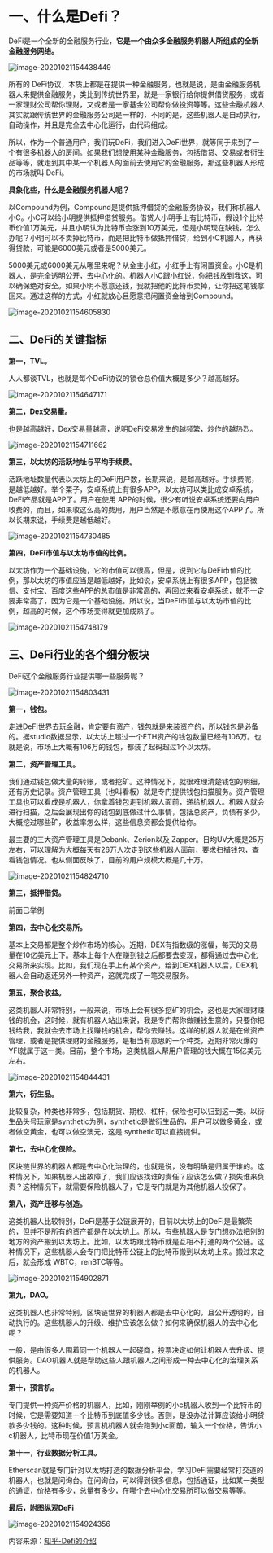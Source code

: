 

# 一、什么是Defi？

DeFi是一个全新的金融服务行业，**它是一个由众多金融服务机器人所组成的全新金融服务网络。**

![image-20201021154438449](x/image/image-20201021154438449.png)

所有的 DeFi协议，本质上都是在提供一种金融服务，也就是说，是由金融服务机器人来提供金融服务，类比到传统世界里，就是一家银行给你提供借贷服务，或者一家理财公司帮你理财，又或者是一家基金公司帮你做投资等等。这些金融机器人其实就跟传统世界的金融服务公司是一样的，不同的是，这些机器人是自动执行，自动操作，并且是完全去中心化运行，由代码组成。

所以，作为一个普通用户，我们玩DeFi，我们进入DeFi世界，就等同于来到了一个有很多机器人的房间。如果我们想使用某种金融服务，包括借贷、交易或者衍生品等等，就走到其中某一个机器人的面前去使用它的金融服务，那这些机器人形成的市场就叫 DeFi。

**具象化些，什么是金融服务机器人呢？**

以Compound为例，Compound是提供抵押借贷的金融服务协议，我们称机器人小C。小C可以给小明提供抵押借贷服务。借贷人小明手上有比特币，假设1个比特币价值1万美元，并且小明认为比特币会涨到10万美元，但是小明现在缺钱，怎么办呢？小明可以不卖掉比特币，而是把比特币做抵押借贷，给到小C机器人，再获得贷款，可能是6000美元或者是5000美元。

5000美元或6000美元从哪里来呢？从金主小红，小红手上有闲置资金。小C是机器人，是完全透明公开，去中心化的。机器人小C跟小红说，你把钱放到我这，可以确保绝对安全。如果小明不愿意还钱，我就把他的比特币卖掉，让你把这笔钱拿回来。通过这样的方式，小红就放心且愿意把闲置资金给到Compound。

![image-20201021154605830](./image/image-20201021154605830.png)

## 二、DeFi的关键指标

**第一，TVL。**

人人都谈TVL，也就是每个DeFi协议的锁仓总价值大概是多少？越高越好。

![image-20201021154647171](./image/image-20201021154647171.png)

**第二，Dex交易量。**

也是越高越好，Dex交易量越高，说明DeFi交易发生的越频繁，炒作的越热烈。

![image-20201021154711662](./image/image-20201021154711662.png)

**第三，以太坊的活跃地址与平均手续费。**

活跃地址数量代表以太坊上的DeFi用户数，长期来说，是越高越好。手续费呢，是越低越好。举个栗子，安卓系统上有很多APP，以太坊可以类比成安卓系统，DeFi产品就是APP了。用户在使用 APP的时候，很少有听说安卓系统还要向用户收费的，而且，如果收这么高的费用，用户当然是不愿意在再使用这个APP了。所以长期来说，手续费是越低越好。

![image-20201021154730485](./image/image-20201021154730485.png)

**第四，DeFi市值与以太坊市值的比例。**

以太坊作为一个基础设施，它的市值可以很高，但是，说到它与DeFi市值的比例，那以太坊的市值应当是越低越好，比如说，安卓系统上有很多APP，包括微信、支付宝、百度这些APP的总市值是非常高的，再回过来看安卓系统，就不一定要非常高了，因为它是一个基础设施。所以说，当DeFi市值与以太坊市值的比例，越高的时候，这个市场变得就更加成熟了。

![image-20201021154748179](./image/image-20201021154748179.png)

## 三、DeFi行业的各个细分板块

DeFi这个金融服务行业提供哪一些服务呢？

![image-20201021154803431](./image/image-20201021154803431.png)

**第一，钱包。**

走进DeFi世界去玩金融，肯定要有资产，钱包就是来装资产的，所以钱包是必备的。据studio数据显示，以太坊上超过一个ETH资产的钱包数量已经有106万。也就是说，市场上大概有106万的钱包，都装了起码超过1个以太坊。

**第二，资产管理工具。**

我们通过钱包做大量的转账，或者挖矿。这种情况下，就很难理清楚钱包的明细，还有历史记录。资产管理工具（也叫看板）就是专门提供钱包扫描服务。资产管理工具也可以看成是机器人，你拿着钱包走到机器人面前，递给机器人。机器人就会进行扫描，之后会展现出你的钱包到底做过什么事情，包括总资产，负债有多少，大概挖过哪些矿，收益率怎么样，这些信息资都会提供给你。

最主要的三大资产管理工具是Debank、Zerion以及 Zapper。日均UV大概是25万左右，可以理解为大概每天有26万人次走到这些机器人面前，要求扫描钱包，查看钱包情况。也从侧面反映了，目前的用户规模大概是几十万。

![image-20201021154824710](./image/image-20201021154824710.png)

**第三，抵押借贷。**

前面已举例

**第四，去中心化交易所。**

基本上交易都是整个炒作市场的核心。近期，DEX有指数级的涨幅，每天的交易量在10亿美元上下。基本上每个人在赚到钱之后都要去变现，都得通过去中心化交易所来实现。比如，我们现在手上有某个资产，给到DEX机器人以后，DEX机器人会自动返还另外一种资产，这就完成了一笔交易服务。

**第五，聚合收益。**

这类机器人非常特别，一般来说，市场上会有很多挖矿的机会，这也是大家理财赚钱的机会，这时候，就有机器人站出来说，我是专门帮你做赚钱生意的，只要你把钱给我，我就会去市场上找赚钱的机会，帮你去赚钱。这样的机器人就是在做资产管理，或者是提供理财的金融服务，是相当有意思的一个种类，近期非常火爆的YFI就属于这一类。目前，整个市场，这类机器人帮用户管理的钱大概在15亿美元左右。



![image-20201021154844431](./image/image-20201021154844431.png)

**第六，衍生品。**

比较复杂，种类也非常多，包括期货、期权、杠杆，保险也可以归到这一类。以衍生品头号玩家是synthetic为例，synthetic是做衍生品的，用户可以做多黄金，或者做空黄金，也可以做空澳元，这是 synthetic可以直接提供。

**第七，去中心化保险。**

区块链世界的机器人都是去中心化治理的，也就是说，没有明确是归属于谁的。这种情况下，如果机器人出故障了，我们应该找谁的责任？应该怎么做？损失谁来负责？这种情况下，就需要保险机器人了，它是专门就是为其他机器人投保了。

**第八，资产迁移与创造。**

这类机器人比较特别，DeFi是基于公链展开的，目前以太坊上的DeFi是最繁荣的，但并不是所有的资产都是在以太坊上。所以，有些机器人是专门想办法把别的地方的资产搬到以太坊上。比如，以太坊跟比特币就是互相不打通的两个公链。这种情况下，这些机器人会专门把比特币公链上的比特币搬到以太坊上来。搬过来之后，就会形成	WBTC，renBTC等等。

![image-20201021154902871](./image/image-20201021154902871.png)

**第九，DAO。**

这类机器人也非常特别，区块链世界的机器人都是去中心化的，且公开透明的，自动执行的。这些机器人的升级、维护应该怎么做？如何来确保机器人的去中心化呢？

一般，是由很多人围着同一个机器人一起磋商，投票决定如何让机器人去升级、提供服务。DAO机器人就是帮助这些人跟机器人之间形成一种去中心化的治理关系的机器人。

**第十，预言机。**

专门提供一种资产价格的机器人，比如，刚刚举例的小c机器人收到一个比特币的时候，它是需要知道一个比特币到底值多少钱。否则，是没办法计算应该给小明贷款多少钱的。这种时候，预言机机器人就会跑到小c面前，输入一个价格，告诉小c机器人，比特币现在价值1万美金。

**第十一，行业数据分析工具。**

Etherscan就是专门针对以太坊打造的数据分析平台，学习DeFi需要经常打交道的机器人，也就是问询台。在问询台，可以得到很多信息，包括通证，比如某一类型的通证，价格有多少，总量有多少，在哪个去中心化交易所可以做交易等等。


**最后，附图纵观DeFi**

![image-20201021154924356](./image/image-20201021154924356.png)

内容来源：[知乎-Defi的介绍](https://www.zhihu.com/question/324838085/answer/1526607416)